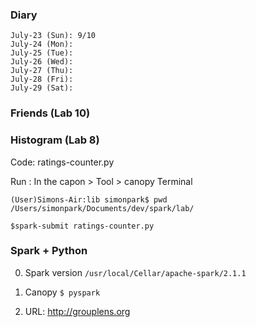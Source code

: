 
### Diary
```
July-23 (Sun): 9/10
July-24 (Mon): 
July-25 (Tue): 
July-26 (Wed): 
July-27 (Thu): 
July-28 (Fri): 
July-29 (Sat): 
```


### Friends (Lab 10)



### Histogram (Lab 8)
Code: ratings-counter.py

Run : In the capon > Tool > canopy Terminal
```
(User)Simons-Air:lib simonpark$ pwd
/Users/simonpark/Documents/dev/spark/lab/

$spark-submit ratings-counter.py 
```


### Spark + Python

0. Spark version
`/usr/local/Cellar/apache-spark/2.1.1`

1. Canopy
`$ pyspark`
2. URL: http://grouplens.org
